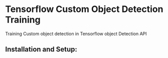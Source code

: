 # Tensorflow Custom Object Detection Training
Training Custom object detection in Tensorflow object Detection API


## Installation and Setup:

